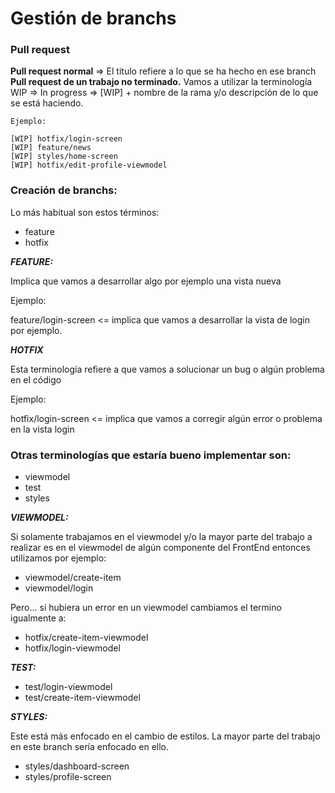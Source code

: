 # Gestión de branchs

### Pull request

**Pull request normal** => El titulo refiere a lo que se ha hecho en ese branch
**Pull request de un trabajo no terminado.** Vamos a utilizar la terminología WIP => In progress => [WIP] + nombre de la rama y/o descripción de lo que se está haciendo.

```
Ejemplo:

[WIP] hotfix/login-screen
[WIP] feature/news
[WIP] styles/home-screen
[WIP] hotfix/edit-profile-viewmodel
```

### Creación de branchs:

Lo más habitual son estos términos: 
* feature
* hotfix

**_FEATURE:_**

Implica que vamos a desarrollar algo por ejemplo una vista nueva

Ejemplo:

feature/login-screen <= implica que vamos a desarrollar la vista de login por ejemplo.

**_HOTFIX_**

Esta terminología refiere a que vamos a solucionar un bug o algún problema en el código

Ejemplo:

hotfix/login-screen <= implica que vamos a corregir algún error o problema en la vista login

### Otras terminologías que estaría bueno implementar son:
* viewmodel
* test
* styles

**_VIEWMODEL:_**

Si solamente trabajamos en el viewmodel y/o la mayor parte del trabajo a realizar es en el viewmodel de algún componente del FrontEnd entonces utilizamos por ejemplo:

- viewmodel/create-item
- viewmodel/login

Pero... si hubiera un error en un viewmodel cambiamos el termino igualmente a:

- hotfix/create-item-viewmodel
- hotfix/login-viewmodel

**_TEST:_**

* test/login-viewmodel
* test/create-item-viewmodel

**_STYLES:_**

Este está más enfocado en el cambio de estilos. La mayor parte del trabajo en este branch sería enfocado en ello.

* styles/dashboard-screen
* styles/profile-screen
